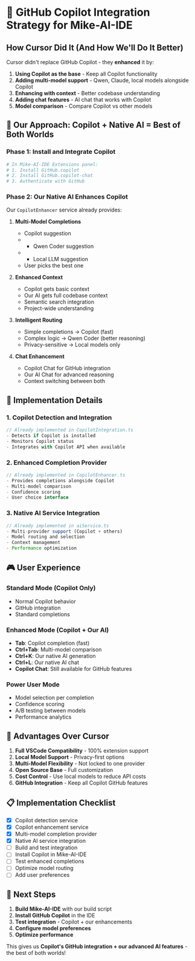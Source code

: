 # 🚀 GitHub Copilot Integration Strategy for Mike-AI-IDE

## How Cursor Did It (And How We'll Do It Better)

Cursor didn't replace GitHub Copilot - they **enhanced** it by:
1. **Using Copilot as the base** - Keep all Copilot functionality
2. **Adding multi-model support** - Qwen, Claude, local models alongside Copilot
3. **Enhancing with context** - Better codebase understanding
4. **Adding chat features** - AI chat that works with Copilot
5. **Model comparison** - Compare Copilot vs other models

## 🎯 Our Approach: Copilot + Native AI = Best of Both Worlds

### Phase 1: Install and Integrate Copilot
```powershell
# In Mike-AI-IDE Extensions panel:
# 1. Install GitHub.copilot
# 2. Install GitHub.copilot-chat  
# 3. Authenticate with GitHub
```

### Phase 2: Our Native AI Enhances Copilot

Our `CopilotEnhancer` service already provides:

1. **Multi-Model Completions**
   - Copilot suggestion
   - + Qwen Coder suggestion  
   - + Local LLM suggestion
   - User picks the best one

2. **Enhanced Context**
   - Copilot gets basic context
   - Our AI gets full codebase context
   - Semantic search integration
   - Project-wide understanding

3. **Intelligent Routing**
   - Simple completions → Copilot (fast)
   - Complex logic → Qwen Coder (better reasoning)
   - Privacy-sensitive → Local models only

4. **Chat Enhancement**
   - Copilot Chat for GitHub integration
   - Our AI Chat for advanced reasoning
   - Context switching between both

## 🔧 Implementation Details

### 1. Copilot Detection and Integration
```typescript
// Already implemented in CopilotIntegration.ts
- Detects if Copilot is installed
- Monitors Copilot status
- Integrates with Copilot API when available
```

### 2. Enhanced Completion Provider
```typescript
// Already implemented in CopilotEnhancer.ts
- Provides completions alongside Copilot
- Multi-model comparison
- Confidence scoring
- User choice interface
```

### 3. Native AI Service Integration
```typescript
// Already implemented in aiService.ts
- Multi-provider support (Copilot + others)
- Model routing and selection
- Context management
- Performance optimization
```

## 🎮 User Experience

### Standard Mode (Copilot Only)
- Normal Copilot behavior
- GitHub integration
- Standard completions

### Enhanced Mode (Copilot + Our AI)
- **Tab**: Copilot completion (fast)
- **Ctrl+Tab**: Multi-model comparison
- **Ctrl+K**: Our native AI generation
- **Ctrl+L**: Our native AI chat
- **Copilot Chat**: Still available for GitHub features

### Power User Mode
- Model selection per completion
- Confidence scoring
- A/B testing between models
- Performance analytics

## 🚀 Advantages Over Cursor

1. **Full VSCode Compatibility** - 100% extension support
2. **Local Model Support** - Privacy-first options
3. **Multi-Model Flexibility** - Not locked to one provider
4. **Open Source Base** - Full customization
5. **Cost Control** - Use local models to reduce API costs
6. **GitHub Integration** - Keep all Copilot GitHub features

## 📋 Implementation Checklist

- [x] Copilot detection service
- [x] Copilot enhancement service  
- [x] Multi-model completion provider
- [x] Native AI service integration
- [ ] Build and test integration
- [ ] Install Copilot in Mike-AI-IDE
- [ ] Test enhanced completions
- [ ] Optimize model routing
- [ ] Add user preferences

## 🎯 Next Steps

1. **Build Mike-AI-IDE** with our build script
2. **Install GitHub Copilot** in the IDE
3. **Test integration** - Copilot + our enhancements
4. **Configure model preferences** 
5. **Optimize performance**

This gives us **Copilot's GitHub integration + our advanced AI features** - the best of both worlds!